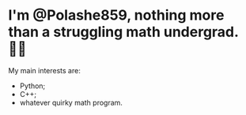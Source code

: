 # I'm @Polashe859, nothing more than a struggling math undergrad. 😶‍🌫️

My main interests are:
  -  Python;
  -  C++;
  -  whatever quirky math program.
